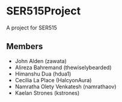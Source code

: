 # SER515Project
A project for SER515

## Members
- John Alden (zawata)
- Alireza Bahremand (thewiselybearded)
- Himanshu Dua (hdua1)
- Cecilia La Place (HalcyonAura)
- Namratha Olety Venkatesh (namrathaov)
- Kaelan Strones (kstrones)
